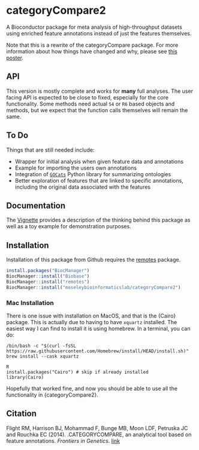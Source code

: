 # categoryCompare2

A Bioconductor package for meta analysis of high-throughput datasets using 
enriched feature annotations instead of just the features themselves.

Note that this is a rewrite of the categoryCompare package. For more information about how things have changed and why, please see [this poster](https://figshare.com/articles/categoryCompare_v2_0/1427435).

## API

This version is mostly complete and works for **many** full analyses. The user facing API is expected to be close to fixed, especially for the core functionality. Some methods need actual `S4` or `R6` based objects and methods, but we expect that the function calls themselves will remain the same. 

## To Do

Things that are still needed include:

* Wrapper for initial analysis when given feature data and annotations
* Example for importing the users own annotations
* Integration of [`GOCats`](https://github.com/MoseleyBioinformaticsLab/GOcats) Python library for summarizing ontologies
* Better exploration of features that are linked to specific annotations, including the original data associated with the features

## Documentation

The [Vignette](https://github.com/MoseleyBioinformaticsLab/categoryCompare2/blob/master/vignettes/categoryCompare_vignette_v2_visnetwork.Rmd) provides a description of the thinking behind this package as well as a toy example for demonstration purposes.

## Installation

Installation of this package from Github requires the [remotes][remotesLink]
package.

```r
install.packages("BiocManager")
BiocManager::install("Biobase")
BiocManager::install("remotes")
BiocManager::install("moseleybioinformaticslab/categoryCompare2")
```

[remotesLink]: https://cran.r-project.org/web/packages/remotes/index.html "remotes"

### Mac Installation

There is one issue with installation on MacOS, and that is the {Cairo} package.
This is actually due to having to have `xquartz` installed.
The easiest way I can find to install it is using homebrew.
In a terminal, you can do:

```
/bin/bash -c "$(curl -fsSL https://raw.githubusercontent.com/Homebrew/install/HEAD/install.sh)"
brew install --cask xquartz

R
install.packages("Cairo") # skip if already installed
library(Cairo)
```

Hopefully that worked fine, and now you should be able to use all the functionality in {categoryCompare2}.

## Citation

Flight RM, Harrison BJ, Mohammad F, Bunge MB, Moon LDF, Petruska JC and Rouchka EC (2014). .CATEGORYCOMPARE, an analytical tool based on feature annotations.
_Frontiers in Genetics_. [link](http://dx.doi.org/10.3389/fgene.2014.00098)
